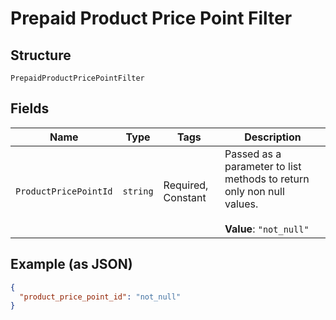 
# Prepaid Product Price Point Filter

## Structure

`PrepaidProductPricePointFilter`

## Fields

| Name | Type | Tags | Description |
|  --- | --- | --- | --- |
| `ProductPricePointId` | `string` | Required, Constant | Passed as a parameter to list methods to return only non null values.<br><br>**Value**: `"not_null"` |

## Example (as JSON)

```json
{
  "product_price_point_id": "not_null"
}
```

